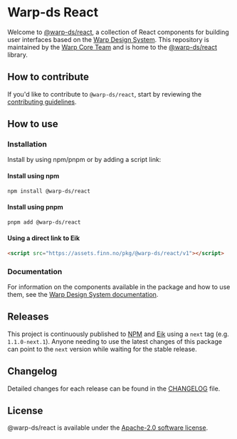 # Warp-ds React

Welcome to [@warp-ds/react](https://github.com/warp-ds/react),
a collection of React components for building user interfaces based on the [Warp Design System](https://github.com/warp-ds/).
This repository is maintained by the [Warp Core Team](https://github.com/orgs/warp-ds/teams/warp-core-team)
and is home to the [@warp-ds/react](https://www.npmjs.com/package/@warp-ds/react) library.


## How to contribute

If you'd like to contribute to `@warp-ds/react`, start by reviewing the [contributing guidelines](https://github.com/warp-ds/react/blob/main/CONTRIBUTING.md).


## How to use

### Installation

Install by using npm/pnpm or by adding a script link:

#### Install using npm
```sh
npm install @warp-ds/react
```

#### Install using pnpm
```sh
pnpm add @warp-ds/react
```

#### Using a direct link to Eik
```html
<script src="https://assets.finn.no/pkg/@warp-ds/react/v1"></script>
```

### Documentation

For information on the components available in the package and how to use them,
see the [Warp Design System documentation](https://warp-ds.github.io/tech-docs/). 


## Releases

This project is continuously published to [NPM](https://www.npmjs.com/package/@warp-ds/react) and [Eik](https://assets.finn.no/pkg/@warp-ds/react) using a `next` tag (e.g. `1.1.0-next.1`).
Anyone needing to use the latest changes of this package can point to the `next` version while waiting for the stable release.


## Changelog

Detailed changes for each release can be found in the [CHANGELOG](CHANGELOG.md) file.


## License

@warp-ds/react is available under the [Apache-2.0 software license](https://github.com/warp-ds/react/blob/main/LICENSE).
